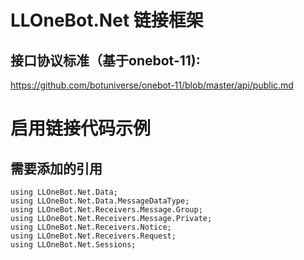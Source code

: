 # LLOneBot.Net 链接框架
## 接口协议标准（基于onebot-11):
https://github.com/botuniverse/onebot-11/blob/master/api/public.md

# 启用链接代码示例
## 需要添加的引用
```
using LLOneBot.Net.Data;
using LLOneBot.Net.Data.MessageDataType;
using LLOneBot.Net.Receivers.Message.Group;
using LLOneBot.Net.Receivers.Message.Private;
using LLOneBot.Net.Receivers.Notice;
using LLOneBot.Net.Receivers.Request;
using LLOneBot.Net.Sessions;
```